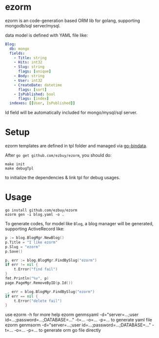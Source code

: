 # ezorm

ezorm is an code-generation based ORM lib for golang, supporting mongodb/sql server/mysql.

data model is defined with YAML file like:

```yaml
Blog:
  db: mongo
  fields:
    - Title: string
    - Hits: int32
    - Slug: string
      flags: [unique]
    - Body: string
    - User: int32
    - CreateDate: datetime
      flags: [sort]
    - IsPublished: bool
      flags: [index]
  indexes: [[User, IsPublished]]
```

Id field will be automatically included for mongo/mysql/sql server.

# Setup

ezorm templates are defined in tpl folder and managed via [go-bindata](http://github.com/jteeuwen/go-bindata/).

After `go get github.com/ezbuy/ezorm`, you should do:

	make init
	make debugTpl

to initialize the dependencies & link tpl for debug usages.

# Usage

	go install github.com/ezbuy/ezorm
	ezorm gen -i blog.yaml -o .

To generate codes, for model like `Blog`, a blog manager will be generated, supporting ActiveRecord like:

```go
p := blog.BlogMgr.NewBlog()
p.Title = "I like ezorm"
p.Slug = "ezorm"
p.Save()

p, err := blog.BlogMgr.FindBySlug("ezorm")
if err != nil {
	t.Error("find fail")
}
fmt.Println("%v", p)
page.PageMgr.RemoveByID(p.Id())

_, err = blog.BlogMgr.FindBySlug("ezorm")
if err == nil {
	t.Error("delete fail")
}
```
use
  ezorm -h
for more help
  ezorm genmsyaml -d="server=...;user id=...;password=...;DATABASE=..." -t=...  -o=...  -p=...
to generate yaml file
  ezorm genmsorm -d="server=...;user id=...;password=...;DATABASE=..." -t=...  -o=...  -p=...
to generate orm go file directly


